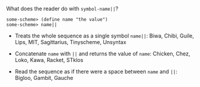 What does the reader do with `symbol-name||`?

```
some-scheme> (define name "the value")
some-scheme> name||
```

* Treats the whole sequence as a single symbol `name||`:
Biwa, Chibi, Guile, Lips, MIT, Sagittarius, Tinyscheme, Unsyntax

* Concatenate `name` with `||` and returns the value of `name`:
Chicken, Chez, Loko, Kawa, Racket, STklos

* Read the sequence as if there were a space between `name` and `||`:
Bigloo, Gambit, Gauche
